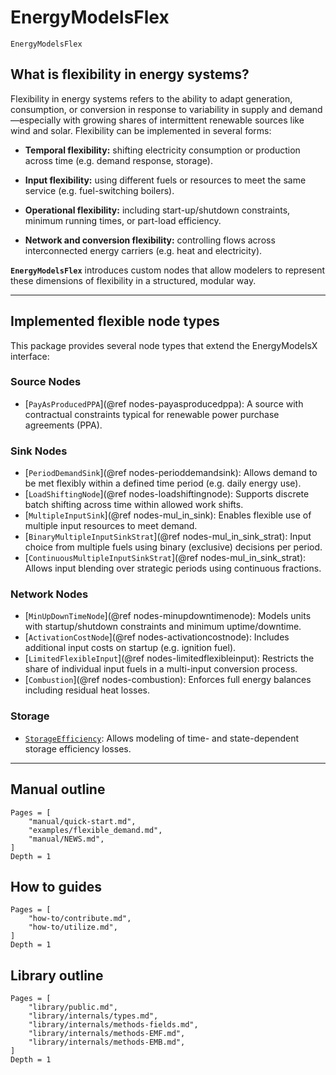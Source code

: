 # EnergyModelsFlex

```@docs
EnergyModelsFlex
```

## What is flexibility in energy systems?

Flexibility in energy systems refers to the ability to adapt generation, consumption, or conversion in response to variability in supply and demand—especially with growing shares of intermittent renewable sources like wind and solar. Flexibility can be implemented in several forms:

 - **Temporal flexibility:** shifting electricity consumption or production across time (e.g. demand response, storage).

 - **Input flexibility:** using different fuels or resources to meet the same service (e.g. fuel-switching boilers).

 - **Operational flexibility:** including start-up/shutdown constraints, minimum running times, or part-load efficiency.

 - **Network and conversion flexibility:** controlling flows across interconnected energy carriers (e.g. heat and electricity).

**`EnergyModelsFlex`** introduces custom nodes that allow modelers to represent these dimensions of flexibility in a structured, modular way.

---

## Implemented flexible node types

This package provides several node types that extend the EnergyModelsX interface:

### Source Nodes

- [`PayAsProducedPPA`](@ref nodes-payasproducedppa): A source with contractual constraints typical for renewable power purchase agreements (PPA).

### Sink Nodes

- [`PeriodDemandSink`](@ref nodes-perioddemandsink): Allows demand to be met flexibly within a defined time period (e.g. daily energy use).
- [`LoadShiftingNode`](@ref nodes-loadshiftingnode): Supports discrete batch shifting across time within allowed work shifts.
- [`MultipleInputSink`](@ref nodes-mul_in_sink): Enables flexible use of multiple input resources to meet demand.
- [`BinaryMultipleInputSinkStrat`](@ref nodes-mul_in_sink_strat): Input choice from multiple fuels using binary (exclusive) decisions per period.
- [`ContinuousMultipleInputSinkStrat`](@ref nodes-mul_in_sink_strat): Allows input blending over strategic periods using continuous fractions.

### Network Nodes

- [`MinUpDownTimeNode`](@ref nodes-minupdowntimenode): Models units with startup/shutdown constraints and minimum uptime/downtime.
- [`ActivationCostNode`](@ref nodes-activationcostnode): Includes additional input costs on startup (e.g. ignition fuel).
- [`LimitedFlexibleInput`](@ref nodes-limitedflexibleinput): Restricts the share of individual input fuels in a multi-input conversion process.
- [`Combustion`](@ref nodes-combustion): Enforces full energy balances including residual heat losses.

### Storage

- [`StorageEfficiency`](@ref): Allows modeling of time- and state-dependent storage efficiency losses.

---

## Manual outline

```@contents
Pages = [
    "manual/quick-start.md",
    "examples/flexible_demand.md",
    "manual/NEWS.md",
]
Depth = 1
```

## How to guides

```@contents
Pages = [
    "how-to/contribute.md",
    "how-to/utilize.md",
]
Depth = 1
```

## Library outline

```@contents
Pages = [
    "library/public.md",
    "library/internals/types.md",
    "library/internals/methods-fields.md",
    "library/internals/methods-EMF.md",
    "library/internals/methods-EMB.md",
]
Depth = 1
```
